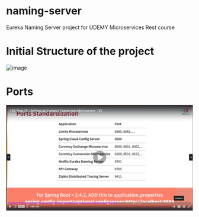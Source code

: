 # naming-server
Eureka Naming Server project for UDEMY Microservices Rest course

# Initial Structure of the project
![image](https://user-images.githubusercontent.com/36638342/142776562-26b22ece-0f81-405c-9377-7317ddb18d6d.png)

# Ports
![img.png](img.png)